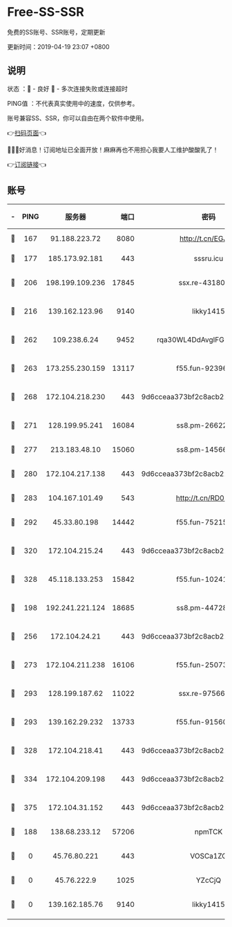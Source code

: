 # Free-SS-SSR

免费的SS账号、SSR账号，定期更新

更新时间：2019-04-19 23:07 +0800

## 说明

状态     ：🙂 - 良好 🙁 - 多次连接失败或连接超时

PING值   ：不代表真实使用中的速度，仅供参考。

账号兼容SS、SSR，你可以自由在两个软件中使用。

👉[扫码页面](https://liesauer.github.io/Free-SS-SSR/)👈

🎉🎉🎉好消息！订阅地址已全面开放！麻麻再也不用担心我要人工维护酸酸乳了！

👉[订阅链接](https://www.liesauer.net/yogurt/subscribe?ACCESS_TOKEN=DAYxR3mMaZAsaqUb)👈

## 账号

|-|PING|服务器|端口|密码|加密方式|区域|
|:----:|:----:|:-----:|-----:|:----:|:----:|:----:|
|🙂|167|91.188.223.72|8080|http://t.cn/EGJIyrl|rc4-md5|RU|
|🙂|177|185.173.92.181|443|sssru.icu|rc4-md5|RU|
|🙂|206|198.199.109.236|17845|ssx.re-43180441|aes-256-cfb|US|
|🙂|216|139.162.123.96|9140|likky1415|aes-256-cfb|JP|
|🙂|262|109.238.6.24|9452|rqa30WL4DdAvgIFG6Fs3znzTa|aes-256-cfb|FR|
|🙂|263|173.255.230.159|13117|f55.fun-92396656|aes-256-cfb|US|
|🙂|268|172.104.218.230|443|9d6cceaa373bf2c8acb22e60b6a58be6|aes-256-cfb|US|
|🙂|271|128.199.95.241|16084|ss8.pm-26622330|aes-256-cfb|SG|
|🙂|277|213.183.48.10|15060|ss8.pm-14566279|rc4-md5|RU|
|🙂|280|172.104.217.138|443|9d6cceaa373bf2c8acb22e60b6a58be6|aes-256-cfb|US|
|🙂|283|104.167.101.49|543|http://t.cn/RD0D7sx|rc4-md5|CA|
|🙂|292|45.33.80.198|14442|f55.fun-75215142|aes-256-cfb|US|
|🙂|320|172.104.215.24|443|9d6cceaa373bf2c8acb22e60b6a58be6|aes-256-cfb|US|
|🙂|328|45.118.133.253|15842|f55.fun-10241110|aes-256-cfb|SG|
|🙂|198|192.241.221.124|18685|ss8.pm-44728015|aes-256-cfb|US|
|🙂|256|172.104.24.21|443|9d6cceaa373bf2c8acb22e60b6a58be6|aes-256-cfb|US|
|🙂|273|172.104.211.238|16106|f55.fun-25073452|aes-256-cfb|US|
|🙂|293|128.199.187.62|11022|ssx.re-97566923|aes-256-cfb|SG|
|🙂|293|139.162.29.232|13733|f55.fun-91560266|aes-256-cfb|SG|
|🙂|328|172.104.218.41|443|9d6cceaa373bf2c8acb22e60b6a58be6|aes-256-cfb|US|
|🙂|334|172.104.209.198|443|9d6cceaa373bf2c8acb22e60b6a58be6|aes-256-cfb|US|
|🙂|375|172.104.31.152|443|9d6cceaa373bf2c8acb22e60b6a58be6|aes-256-cfb|US|
|🙁|188|138.68.233.12|57206|npmTCK|rc4-md5|US|
|🙁|0|45.76.80.221|443|VOSCa1ZG|aes-256-cfb|DE|
|🙁|0|45.76.222.9|1025|YZcCjQ|rc4-md5|JP|
|🙁|0|139.162.185.76|9140|likky1415|aes-256-cfb|DE|
